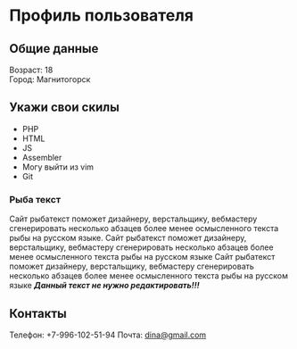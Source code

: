 # Профиль пользователя

## Общие данные

Возраст: 18      
Город: Магнитогорск    

## Укажи свои скилы

- PHP    
- HTML    
- JS    
- Assembler    
- Могу выйти из vim    
- Git

### Рыба текст
Сайт рыбатекст поможет дизайнеру, верстальщику, вебмастеру сгенерировать несколько абзацев более менее осмысленного текста рыбы на русском языке.
Сайт рыбатекст поможет дизайнеру, верстальщику, вебмастеру сгенерировать несколько абзацев более менее осмысленного текста рыбы на русском языке
Сайт рыбатекст поможет дизайнеру, верстальщику, вебмастеру сгенерировать несколько абзацев более менее осмысленного текста рыбы на русском языке
***Данный текст не нужно редактировать!!!***

## Контакты

Телефон: +7-996-102-51-94
Почта: dina@gmail.com


